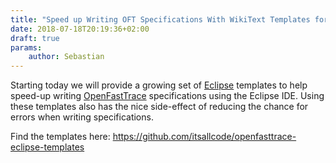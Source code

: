 ```yaml
---
title: "Speed up Writing OFT Specifications With WikiText Templates for Eclipse"
date: 2018-07-18T20:19:36+02:00
draft: true
params:
    author: Sebastian
---
```


Starting today we will provide a growing set of [Eclipse](https://www.eclipse.org/) templates to help speed-up writing [OpenFastTrace](https://github.com/itsallcode/openfasttrace) specifications using the Eclipse IDE. Using these templates also has the nice side-effect of reducing the chance for errors when writing specifications.

Find the templates here: https://github.com/itsallcode/openfasttrace-eclipse-templates